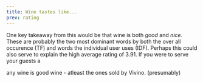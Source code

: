 ```yaml
---
title: Wine tastes like...
prev: rating
---
```


One key takeaway from this would be that wine is both _good_ and _nice_. These are probably the two most dominant words by both the over all occurence (TF) and words the individual user uses (IDF). Perhaps this could also serve to explain the high average rating of 3.91. If you were to serve your guests a 

any wine is good wine - atleast the ones sold by Vivino. (presumably) 